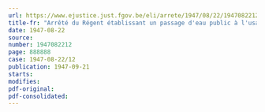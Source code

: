 ```yaml
---
url: https://www.ejustice.just.fgov.be/eli/arrete/1947/08/22/1947082212/justel
title-fr: "Arrêté du Régent établissant un passage d'eau public à l'usage des piétons sur le Haut-Escaut, à Ledeberg"
date: 1947-08-22
source:
number: 1947082212
page: 888888
case: 1947-08-22/12
publication: 1947-09-21
starts:
modifies:
pdf-original:
pdf-consolidated:
---
```


